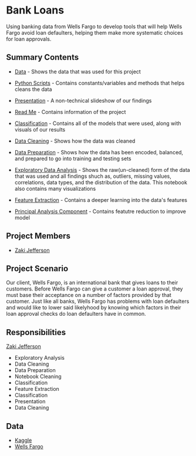 # Bank Loans
Using banking data from Wells Fargo to develop tools that will help Wells Fargo avoid loan defaulters, helping them make more systematic choices for loan approvals.

## Summary Contents
- [Data](https://github.com/LaurentStar/mod_5_project/tree/master/Data) - Shows the data that was used for this project

- [Python Scripts](https://github.com/LaurentStar/mod_5_project/tree/master/Scripts) - Contains constants/variables and methods that helps cleans the data

- [Presentation](https://github.com/LaurentStar/mod_5_project/blob/master/Loan%20Status%20Presentation.pdf) - A non-technical slideshow of our findings

- [Read Me](https://github.com/LaurentStar/mod_5_project/blob/master/README.md) - Contains information of the project

- [Classification](https://github.com/LaurentStar/mod_5_project/blob/master/classification.ipynb) - Contains all of the models that were used, along with visuals of our results

- [Data Cleaning](https://github.com/LaurentStar/mod_5_project/blob/master/data_cleaning.ipynb) - Shows how the data was cleaned

- [Data Preparation](https://github.com/LaurentStar/mod_5_project/blob/master/data_prep.ipynb) - Shows how the data has been encoded, balanced, and prepared to go into training and testing sets

- [Exploratory Data Analysis](https://github.com/LaurentStar/mod_5_project/blob/master/exploratory_analysis.ipynb) - Shows the raw(un-cleaned) form of the data that was used and all findings shuch as, outliers, missing values, correlations, data types, and the distribution of the data. This notebook also contains many visualizations

- [Feature Extraction](https://github.com/LaurentStar/mod_5_project/blob/master/feature_extraction.ipynb) - Contains a deeper learning into the data's features

- [Principal Analysis Component](https://github.com/LaurentStar/mod_5_project/blob/master/principal_analysis_component.ipynb) - Contains featutre reduction to improve model

## Project Members
- [Zaki Jefferson](https://github.com/jeffersonzaki)

## Project Scenario
Our client, Wells Fargo, is an international bank that gives loans to their customers. Before Wells Fargo can give a customer a loan approval, they must base their acceptance on a number of factors provided by that customer. Just like all banks, Wells Fargo has problems with loan defaulters and would like to lower said likelyhood by knowing which factors in their loan approval checks do loan defaulters have in common.

## Responsibilities
[Zaki Jefferson](https://github.com/jeffersonzaki)
  - Exploratory Analysis
  - Data Cleaning
  - Data Preparation
  - Notebook Cleaning
  - Classification
  - Feature Extraction
  - Classification
  - Presentation
  - Data Cleaning

## Data
- [Kaggle](https://www.kaggle.com/zaurbegiev/my-dataset#credit_train.csv)
- [Wells Fargo](https://developer.wellsfargo.com/apis)
